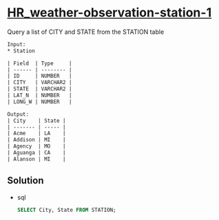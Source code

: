 # [HR_weather-observation-station-1](https://www.hackerrank.com/challenges/weather-observation-station-1)

Query a list of CITY and STATE from the STATION table

```txt
Input:
* Station

| Field  | Type     |
| ------ | -------- |
| ID     | NUMBER   |
| CITY   | VARCHAR2 |
| STATE  | VARCHAR2 |
| LAT_N  | NUMBER   |
| LONG_W | NUMBER   |

Output:
| City    | State |
| ------- | ----- |
| Acme    | LA    |
| Addison | MI    |
| Agency  | MO    |
| Aguanga | CA    |
| Alanson | MI    |
```

## Solution

* sql

  ```sql
  SELECT City, State FROM STATION;
  ```
